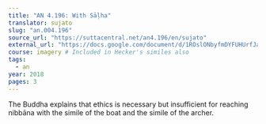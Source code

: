 ```yaml
---
title: "AN 4.196: With Sāḷha"
translator: sujato
slug: "an.004.196"
source_url: "https://suttacentral.net/an4.196/en/sujato"
external_url: "https://docs.google.com/document/d/1ROslONbyfmDYFUHUrfJaLyz1Rj4k2NwGbXevmLi0zKY/edit"
course: imagery # Included in Hecker's similes also
tags:
  - an
year: 2018
pages: 3
---
```


The Buddha explains that ethics is necessary but insufficient for reaching nibbāna with the simile of the boat and the simile of the archer.
